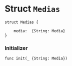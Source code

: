 # Struct `Medias`

```cadence
struct Medias {

    media:  {String: Media}
}
```


### Initializer

```cadence
func init(_ {String: Media})
```


